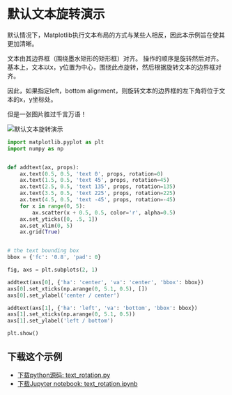 # 默认文本旋转演示

默认情况下，Matplotlib执行文本布局的方式与某些人相反，因此本示例旨在使其更加清晰。

文本由其边界框（围绕墨水矩形的矩形框）对齐。 操作的顺序是旋转然后对齐。 基本上，文本以x，y位置为中心，围绕此点旋转，然后根据旋转文本的边界框对齐。

因此，如果指定left，bottom alignment，则旋转文本的边界框的左下角将位于文本的x，y坐标处。

但是一张图片胜过千言万语！

![默认文本旋转演示](https://matplotlib.org/_images/sphx_glr_text_rotation_001.png)

```python
import matplotlib.pyplot as plt
import numpy as np


def addtext(ax, props):
    ax.text(0.5, 0.5, 'text 0', props, rotation=0)
    ax.text(1.5, 0.5, 'text 45', props, rotation=45)
    ax.text(2.5, 0.5, 'text 135', props, rotation=135)
    ax.text(3.5, 0.5, 'text 225', props, rotation=225)
    ax.text(4.5, 0.5, 'text -45', props, rotation=-45)
    for x in range(0, 5):
        ax.scatter(x + 0.5, 0.5, color='r', alpha=0.5)
    ax.set_yticks([0, .5, 1])
    ax.set_xlim(0, 5)
    ax.grid(True)


# the text bounding box
bbox = {'fc': '0.8', 'pad': 0}

fig, axs = plt.subplots(2, 1)

addtext(axs[0], {'ha': 'center', 'va': 'center', 'bbox': bbox})
axs[0].set_xticks(np.arange(0, 5.1, 0.5), [])
axs[0].set_ylabel('center / center')

addtext(axs[1], {'ha': 'left', 'va': 'bottom', 'bbox': bbox})
axs[1].set_xticks(np.arange(0, 5.1, 0.5))
axs[1].set_ylabel('left / bottom')

plt.show()
```

## 下载这个示例
            
- [下载python源码: text_rotation.py](https://matplotlib.org/_downloads/text_rotation.py)
- [下载Jupyter notebook: text_rotation.ipynb](https://matplotlib.org/_downloads/text_rotation.ipynb)